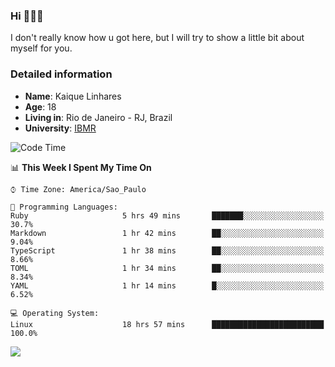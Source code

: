 ### Hi 🙋🏽‍♂️

I don't really know how u got here, but I will try to show a little bit about myself for you.

### Detailed information

* **Name**: Kaique Linhares
* **Age**: 18
* **Living in**: Rio  de Janeiro - RJ, Brazil
* **University**: [IBMR](https://www.ibmr.br/)

<!--START_SECTION:waka-->
![Code Time](http://img.shields.io/badge/Code%20Time-304%20hrs%2049%20mins-blue)

📊 **This Week I Spent My Time On** 

```text
⌚︎ Time Zone: America/Sao_Paulo

💬 Programming Languages: 
Ruby                     5 hrs 49 mins       ███████░░░░░░░░░░░░░░░░░░   30.7% 
Markdown                 1 hr 42 mins        ██░░░░░░░░░░░░░░░░░░░░░░░   9.04% 
TypeScript               1 hr 38 mins        ██░░░░░░░░░░░░░░░░░░░░░░░   8.66% 
TOML                     1 hr 34 mins        ██░░░░░░░░░░░░░░░░░░░░░░░   8.34% 
YAML                     1 hr 14 mins        █░░░░░░░░░░░░░░░░░░░░░░░░   6.52%

💻 Operating System: 
Linux                    18 hrs 57 mins      █████████████████████████   100.0%

```


<!--END_SECTION:waka-->

<a href="https://www.linkedin.com/in/kaique-linhares-25a840208/"  target="_blank"><img src="https://img.shields.io/badge/-LinkedIn-%230077B5?style=for-the-badge&logo=linkedin&logoColor=white" target="_blank"></a>
